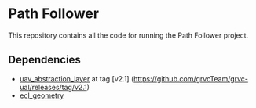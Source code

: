 # Path Follower

This repository contains all the code for running the Path Follower project.

## Dependencies

 * [uav_abstraction_layer](https://github.com/grvcTeam/grvc-ual) at tag [v2.1] (https://github.com/grvcTeam/grvc-ual/releases/tag/v2.1)
 * [ecl_geometry](http://wiki.ros.org/ecl_geometry)
 